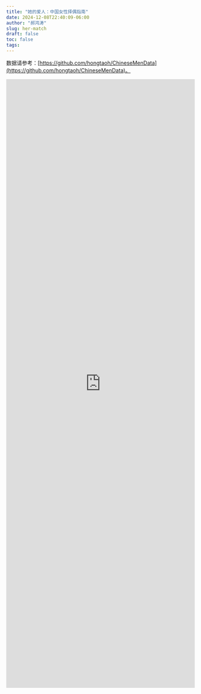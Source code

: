 ```yaml
---
title: "她的爱人：中国女性择偶指南"
date: 2024-12-08T22:40:09-06:00
author: "郝鸿涛"
slug: her-match
draft: false
toc: false
tags: 
---
```


数据请参考：[https://github.com/hongtaoh/ChineseMenData](https://github.com/hongtaoh/ChineseMenData)。

<iframe width="100%" height="1628" frameborder="0"
  src="https://observablehq.com/embed/@hongtaoh/her-match@299?cells=result_block%2Cviewof+age%2Cviewof+height%2Cviewof+education%2Cviewof+face_score%2Cviewof+humor_score%2Cviewof+sex_attract_score%2Cviewof+body_score%2Cviewof+income%2Cviewof+personal_assets%2Cviewof+marital_status%2Cviewof+hometown%2Cviewof+current_location%2Cviewof+property_status%2Cviewof+smoking_habit%2Cviewof+drinking_habit%2Cviewof+vision%2Cviewof+health_status%2Cviewof+religion%2Cdata"></iframe>